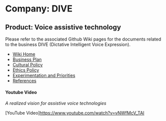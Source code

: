 # Company: DIVE
## Product: Voice assistive technology

Please refer to the associated Github Wiki pages for the documents related to the business DIVE (Dictative Intelligent Voice Expression).
- [Wiki Home](https://github.com/GROUP-10-CS230/dive-first-product/wiki)
- [Business Plan](https://github.com/GROUP-10-CS230/dive-first-product/wiki/Business-Plan)
- [Cultural Policy](https://github.com/GROUP-10-CS230/dive-first-product/wiki/Cultural-Policy)
- [Ethics Policy](https://github.com/GROUP-10-CS230/dive-first-product/wiki/Ethics-Policy)
- [Experimentation and Priorities](https://github.com/GROUP-10-CS230/dive-first-product/wiki/Experimentation-and-Priorities)
- [References](https://github.com/GROUP-10-CS230/dive-first-product/wiki/References)

#### Youtube Video
*A realized vision for assistive voice technologies*

[YouTube Video]<https://www.youtube.com/watch?v=vNWfMcV_TAI>
